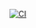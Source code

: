 [![CI](https://github.com/NeitzelJulia/neuefische_exercises/actions/workflows/ci.yml/badge.svg)](https://github.com/DEIN-USER/DEIN-REPO/actions)
